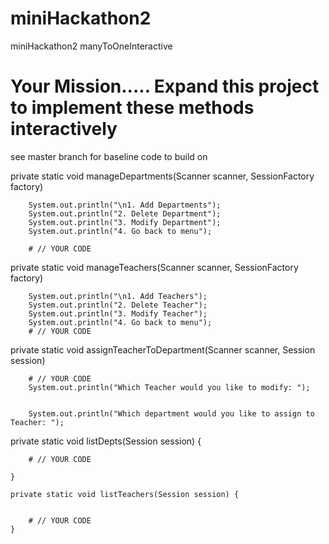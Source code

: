 # miniHackathon2
miniHackathon2   manyToOneInteractive

#  Your Mission..... Expand this project to implement these methods interactively

see master branch  for baseline code to build on

private static void manageDepartments(Scanner scanner, SessionFactory factory)

        System.out.println("\n1. Add Departments");
        System.out.println("2. Delete Department");
        System.out.println("3. Modify Department");
        System.out.println("4. Go back to menu");

        # // YOUR CODE

private static void manageTeachers(Scanner scanner, SessionFactory factory)

        System.out.println("\n1. Add Teachers");
        System.out.println("2. Delete Teacher");
        System.out.println("3. Modify Teacher");
        System.out.println("4. Go back to menu");
        # // YOUR CODE
        
 private static void assignTeacherToDepartment(Scanner scanner, Session session) 

        # // YOUR CODE
        System.out.println("Which Teacher would you like to modify: ");


        System.out.println("Which department would you like to assign to Teacher: ");

  private static void listDepts(Session session) {

        # // YOUR CODE

    }

    private static void listTeachers(Session session) {


        # // YOUR CODE
    }
  

